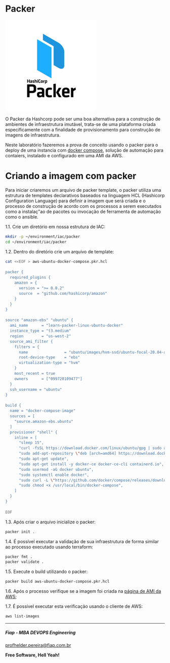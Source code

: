 # Packer

![PACKER_01](images/PACKER_01.png)

O Packer da Hashcorp pode ser uma boa alternativa para a construção de ambientes de infraestrutura imutável, trata-se de uma plataforma criada especificamente com a finalidade de provisionamento para construção de imagens de infraestrutura.

Neste laboratório fazeremos a prova de conceito usando o packer para o deploy de uma instancia com [docker compose](https://docs.docker.com/compose/), solução de automação para contaiers, instalado e configurado em uma AMI da AWS.

# Criando a imagem com packer

Para iniciar criaremos um arquivo de packer template, o packer utiliza uma estrutura de templates declarativos baseados na linguagem HCL (Hashicorp Configuration Language) para definir a imagem que será criada e o processo de construção de acordo com os processos a serem executados como a instalaç"ao de pacotes ou invocação de ferramenta de automação como o ansible.

1.1. Crie um diretório em nossa estrutura de IAC:

```sh
mkdir -p ~/environment/iac/packer
cd ~/environment/iac/packer
```

1.2. Dentro do diretório crie um arquivo de template:

```sh
cat <<EOF > aws-ubuntu-docker-compose.pkr.hcl

packer {
  required_plugins {
    amazon = {
      version = ">= 0.0.2"
      source  = "github.com/hashicorp/amazon"
    }
  }
}

source "amazon-ebs" "ubuntu" {
  ami_name      = "learn-packer-linux-ubuntu-docker"
  instance_type = "t3.medium"
  region        = "us-west-2"
  source_ami_filter {
    filters = {
      name                = "ubuntu/images/hvm-ssd/ubuntu-focal-20.04-amd64-server-*"
      root-device-type    = "ebs"
      virtualization-type = "hvm"
    }
    most_recent = true
    owners      = ["099720109477"]
  }
  ssh_username = "ubuntu"
}

build {
  name = "docker-compose-image"
  sources = [
    "source.amazon-ebs.ubuntu"
  ]
  provisioner "shell" {
    inline = [
      "sleep 15",
      "curl -fsSL https://download.docker.com/linux/ubuntu/gpg | sudo apt-key add -",
      "sudo add-apt-repository \"deb [arch=amd64] https://download.docker.com/linux/ubuntu $(lsb_release -cs) stable\"",
      "sudo apt-get update",
      "sudo apt-get install -y docker-ce docker-ce-cli containerd.io",
      "sudo usermod -aG docker ubuntu",
      "sudo systemctl enable docker",
      "sudo curl -L \"https://github.com/docker/compose/releases/download/1.29.2/docker-compose-$(uname -s)-$(uname -m)\" -o /usr/local/bin/docker-compose",
      "sudo chmod +x /usr/local/bin/docker-compose",
    ]
  }
}

EOF
```

1.3. Após criar o arquivo inicialize o packer:

```sh
packer init .
```

1.4. É possível executar a validação de sua infraestrutura de forma similar ao processo executado usando terraform:

```sh
packer fmt .
packer validate . 
```

1.5. Execute o build utilizando o packer:

```sh
packer build aws-ubuntu-docker-compose.pkr.hcl
```

1.6. Após o processo verifique se a imagem foi criada na [página de AMI da AWS](https://us-west-2.console.aws.amazon.com/ec2/v2/home?region=us-west-2#Images:visibility=owned-by-me;search=learn-packer-linux-aws;sort=name);

1.7. É possível executar esta verificação usando o cliente de AWS:

```sh
aws list-images
```

---

##### Fiap - MBA DEVOPS Engineering
profhelder.pereira@fiap.com.br

**Free Software, Hell Yeah!**